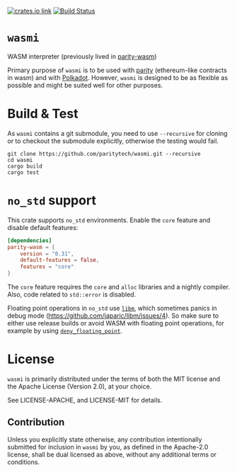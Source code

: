 [![crates.io link](https://img.shields.io/crates/v/wasmi.svg)](https://crates.io/crates/wasmi)
[![Build Status](https://travis-ci.org/paritytech/wasmi.svg?branch=master)](https://travis-ci.org/paritytech/wasmi)

# `wasmi`

WASM interpreter (previously lived in [parity-wasm](https://github.com/paritytech/parity-wasm))

Primary purpose of `wasmi` is to be used with [parity](https://github.com/paritytech/parity) (ethereum-like contracts in wasm) and with [Polkadot](https://github.com/paritytech/polkadot). However, `wasmi` is designed to be as flexible as possible and might be suited well for other purposes.

# Build & Test

As `wasmi` contains a git submodule, you need to use `--recursive` for cloning or to checkout the submodule explicitly, otherwise the testing would fail.

```
git clone https://github.com/paritytech/wasmi.git --recursive
cd wasmi
cargo build
cargo test
```

# `no_std` support

This crate supports `no_std` environments.
Enable the `core` feature and disable default features:
```toml
[dependencies]
parity-wasm = {
	version = "0.31",
	default-features = false,
	features = "core"
}
```

The `core` feature requires the `core` and `alloc` libraries and a nightly compiler.
Also, code related to `std::error` is disabled.

Floating point operations in `no_std` use [`libm`](https://crates.io/crates/libm), which sometimes panics in debug mode (https://github.com/japaric/libm/issues/4).
So make sure to either use release builds or avoid WASM with floating point operations, for example by using [`deny_floating_point`](https://docs.rs/wasmi/0.4.0/wasmi/struct.Module.html#method.deny_floating_point).

# License

`wasmi` is primarily distributed under the terms of both the MIT
license and the Apache License (Version 2.0), at your choice.

See LICENSE-APACHE, and LICENSE-MIT for details.

## Contribution

Unless you explicitly state otherwise, any contribution intentionally submitted
for inclusion in `wasmi` by you, as defined in the Apache-2.0 license, shall be
dual licensed as above, without any additional terms or conditions.

